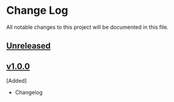 # Change Log
All notable changes to this project will be documented in this file.

## [Unreleased]

## [v1.0.0]
[Added]
- Changelog

[Unreleased]: https://github.com/CESNET/einfra-aai-proxy-idp-template/tree/master
[v1.0.0]: https://github.com/CESNET/einfra-aai-proxy-idp-template/tree/v1.0.0